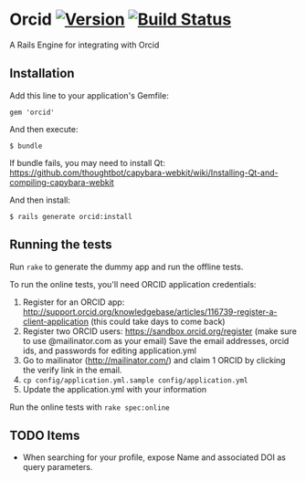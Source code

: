 # Orcid [![Version](https://badge.fury.io/rb/orcid.png)](http://badge.fury.io/rb/orcid) [![Build Status](https://travis-ci.org/jeremyf/orcid.png?branch=master)](https://travis-ci.org/jeremyf/orcid)


A Rails Engine for integrating with Orcid

## Installation

Add this line to your application's Gemfile:

    gem 'orcid'

And then execute:

    $ bundle

If bundle fails, you may need to install Qt: https://github.com/thoughtbot/capybara-webkit/wiki/Installing-Qt-and-compiling-capybara-webkit

And then install:

    $ rails generate orcid:install

## Running the tests

Run `rake` to generate the dummy app and run the offline tests.

To run the online tests, you'll need ORCID application credentials:

1. Register for an ORCID app:  http://support.orcid.org/knowledgebase/articles/116739-register-a-client-application
 (this could take days to come back)
1. Register two ORCID users: https://sandbox.orcid.org/register (make sure to use <blah>@mailinator.com as your email)
Save the email addresses, orcid ids, and passwords for editing application.yml
1. Go to mailinator (http://mailinator.com/) and claim 1 ORCID by clicking the verify link in the email.
1. `cp config/application.yml.sample config/application.yml`
1. Update the application.yml with your information

Run the online tests with `rake spec:online`

## TODO Items

* When searching for your profile, expose Name and associated DOI as query parameters.
